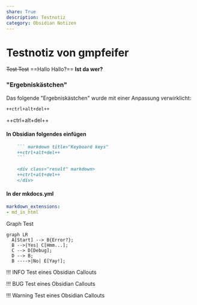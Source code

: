 ```yaml
---
share: True
description: Testnotiz
category: Obsidian Notizen
---
```

# Testnotiz von gmpfeifer

~~Test Test~~
==Hallo Hallo?==
**Ist da wer?**


### "Ergebniskästchen"
Das folgende "Ergebniskästchen" wurde mit einer Anpassung verwirklicht:

``` markdown title="Keyboard keys"
++ctrl+alt+del++
```


<div class="result" markdown>

++ctrl+alt+del++

</div>

#### In Obsidian folgendes einfügen
````markdown title="Keyboard keys"
	``` markdown title="Keyboard keys"
	++ctrl+alt+del++
	```
	
	<div class="result" markdown>
	++ctrl+alt+del++
	</div>
````

#### In der mkdocs.yml
``` yaml
markdown_extensions:
- md_in_html
```



Graph Test
``` mermaid
graph LR
  A[Start] --> B{Error?};
  B -->|Yes| C[Hmm...];
  C --> D[Debug];
  D --> B;
  B ---->|No| E[Yay!];
```

!!! INFO
	Test eines Obsidian Callouts

!!! BUG
	Test eines Obsidian Callouts

!!! Warning
	Test eines Obsidian Callouts